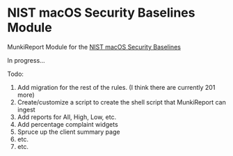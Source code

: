# NIST macOS Security Baselines Module

MunkiReport Module for the [NIST macOS Security Baselines](https://github.com/usnistgov/macos_security)


In progress...

Todo:

1. Add migration for the rest of the rules. (I think there are currently 201 more) 
2. Create/customize a script to create the shell script that MunkiReport can ingest
3. Add reports for All, High, Low, etc.
4. Add percentage complaint widgets
5. Spruce up the client summary page
6. etc.
7. etc.
